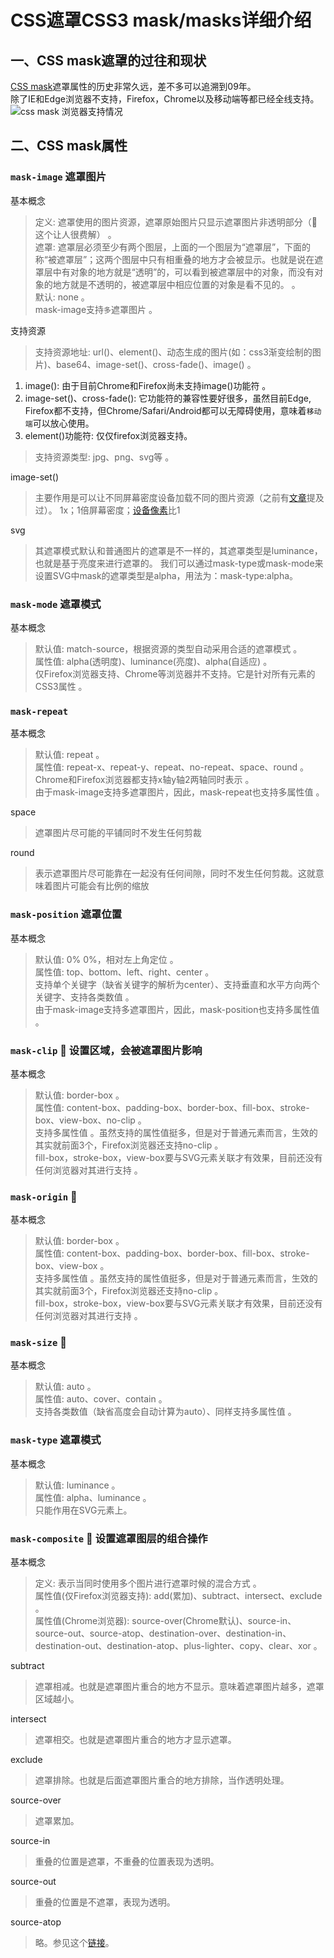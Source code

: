 # CSS遮罩CSS3 mask/masks详细介绍

## 一、CSS mask遮罩的过往和现状

[CSS mask](https://developer.mozilla.org/zh-CN/docs/Web/CSS/mask)遮罩属性的历史非常久远，差不多可以追溯到09年。</br>
除了IE和Edge浏览器不支持，Firefox，Chrome以及移动端等都已经全线支持。</br>
![css mask 浏览器支持情况](https://image.zhangxinxu.com/image/blog/201711/2017-11-11_194826.png)

## 二、CSS mask属性

### `mask-image` 遮罩图片

基本概念
> 定义: 遮罩使用的图片资源，遮罩原始图片只显示遮罩图片非透明部分（🤔这个让人很费解） 。</br>
> 遮罩: 遮罩层必须至少有两个图层，上面的一个图层为“遮罩层”，下面的称“被遮罩层”；这两个图层中只有相重叠的地方才会被显示。也就是说在遮罩层中有对象的地方就是“透明”的，可以看到被遮罩层中的对象，而没有对象的地方就是不透明的，被遮罩层中相应位置的对象是看不见的。 。</br>
> 默认: none 。</br>
> mask-image支持`多`遮罩图片 。</br>

支持资源
> 支持资源地址: url()、element()、动态生成的图片(如：css3渐变绘制的图片)、base64、image-set()、cross-fade()、image() 。</br>

1. image(): 由于目前Chrome和Firefox尚未支持image()功能符 。
2. image-set()、cross-fade(): 它功能符的兼容性要好很多，虽然目前Edge, Firefox都不支持，但Chrome/Safari/Android都可以无障碍使用，意味着`移动端`可以放心使用。</br>
3. element()功能符: 仅仅firefox浏览器支持。</br>

> 支持资源类型: jpg、png、svg等 。</br>

image-set()
> 主要作用是可以让不同屏幕密度设备加载不同的图片资源（之前有[文章](http://www.zhangxinxu.com/wordpress/2015/11/anatomy-of-responsive-images/)提及过）。
> 1x；1倍屏幕密度；[设备像素](http://www.zhangxinxu.com/wordpress/2012/08/window-devicepixelratio/)比1

svg
> 其遮罩模式默认和普通图片的遮罩是不一样的，其遮罩类型是luminance，也就是基于亮度来进行遮罩的。
> 我们可以通过mask-type或mask-mode来设置SVG中mask的遮罩类型是alpha，用法为：mask-type:alpha。

### `mask-mode` 遮罩模式

基本概念
> 默认值: match-source，根据资源的类型自动采用合适的遮罩模式 。</br>
> 属性值: alpha(透明度)、luminance(亮度)、alpha(自适应) 。</br>
> 仅Firefox浏览器支持、Chrome等浏览器并不支持。它是针对所有元素的CSS3属性 。</br>

### `mask-repeat`

基本概念
> 默认值: repeat 。</br>
> 属性值: repeat-x、repeat-y、repeat、no-repeat、space、round 。</br>
> Chrome和Firefox浏览器都支持x轴y轴2两轴同时表示 。</br>
> 由于mask-image支持多遮罩图片，因此，mask-repeat也支持多属性值 。</br>

space
> 遮罩图片尽可能的平铺同时不发生任何剪裁

round
> 表示遮罩图片尽可能靠在一起没有任何间隙，同时不发生任何剪裁。这就意味着图片可能会有比例的缩放

### `mask-position` 遮罩位置

基本概念
> 默认值: 0% 0%，相对左上角定位 。</br>
> 属性值: top、bottom、left、right、center 。</br>
> 支持单个关键字（缺省关键字的解析为center）、支持垂直和水平方向两个关键字、支持各类数值 。</br>
> 由于mask-image支持多遮罩图片，因此，mask-position也支持多属性值 。</br>

### `mask-clip` 🤔 设置区域，会被遮罩图片影响

基本概念
> 默认值: border-box 。</br>
> 属性值: content-box、padding-box、border-box、fill-box、stroke-box、view-box、no-clip 。</br>
> 支持多属性值 。虽然支持的属性值挺多，但是对于普通元素而言，生效的其实就前面3个，Firefox浏览器还支持no-clip 。</br>
> fill-box，stroke-box，view-box要与SVG元素关联才有效果，目前还没有任何浏览器对其进行支持 。</br>

### `mask-origin` 🤔

基本概念
> 默认值: border-box 。</br>
> 属性值: content-box、padding-box、border-box、fill-box、stroke-box、view-box 。</br>
> 支持多属性值 。虽然支持的属性值挺多，但是对于普通元素而言，生效的其实就前面3个，Firefox浏览器还支持no-clip 。</br>
> fill-box，stroke-box，view-box要与SVG元素关联才有效果，目前还没有任何浏览器对其进行支持 。</br>

### `mask-size` 🤔

基本概念
> 默认值: auto 。</br>
> 属性值: auto、cover、contain 。</br>
> 支持各类数值（缺省高度会自动计算为auto）、同样支持多属性值 。</br>

### `mask-type` 遮罩模式

基本概念
> 默认值: luminance 。</br>
> 属性值: alpha、luminance 。</br>
> 只能作用在SVG元素上。

### `mask-composite` 🤔 设置遮罩图层的组合操作

基本概念
> 定义: 表示当同时使用多个图片进行遮罩时候的混合方式 。</br>
> 属性值(仅Firefox浏览器支持): add(累加)、subtract、intersect、exclude 。</br>
> 属性值(Chrome浏览器): source-over(Chrome默认)、source-in、source-out、source-atop、destination-over、destination-in、destination-out、destination-atop、plus-lighter、copy、clear、xor 。</br>

subtract
> 遮罩相减。也就是遮罩图片重合的地方不显示。意味着遮罩图片越多，遮罩区域越小。

intersect
> 遮罩相交。也就是遮罩图片重合的地方才显示遮罩。

exclude
> 遮罩排除。也就是后面遮罩图片重合的地方排除，当作透明处理。

source-over
> 遮罩累加。

source-in
> 重叠的位置是遮罩，不重叠的位置表现为透明。

source-out
> 重叠的位置是不遮罩，表现为透明。

source-atop
> 略。参见这个[链接](https://www.canvasapi.cn/CanvasRenderingContext2D/globalCompositeOperation)。